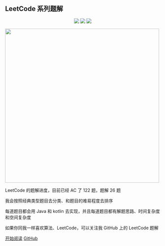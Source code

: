 ## LeetCode 系列题解


<p align="center">
<a href="https://github.com/hi-dhl"><img src="https://img.shields.io/badge/GitHub-HiDhl-4BC51D.svg?style=flat"></a> <img src="https://img.shields.io/badge/language-Java | Kotlin-orange.svg"/> <img src="https://img.shields.io/badge/platform-android-lightgrey.svg"/>
</p>

<img src="http://cdn.51git.cn/2020-10-04-16017893774760.jpg" width = 500px/>


LeetCode 的题解进度，目前已经 AC 了 122 题，题解 26 题

我会按照经典类型题目去分类、和题目的难易程度去排序

每道题目都会用 Java 和 kotlin 去实现，并且每道题目都有解题思路、时间复杂度和空间复杂度

如果你同我一样喜欢算法、LeetCode，可以关注我 GitHub 上的 LeetCode 题解

[开始阅读](menu?id=目录)
[GitHub](https://github.com/hi-dhl/Leetcode-Solutions-with-Java-And-Kotlin)

<!--[Blog](https://hi-dhl.com)
[掘金](https://juejin.im/user/2594503168898744)-->


